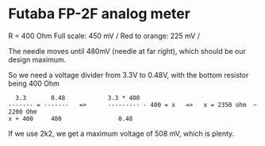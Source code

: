 # Futaba FP-2F analog meter

R = 400 Ohm
Full scale: 450 mV /
Red to orange: 225 mV /

The needle moves until 480mV (needle at far right), which should be our design maximum.

So we need a voltage divider from 3.3V to 0.48V, with the bottom resistor being 400 Ohm

      3.3       0.48            3.3 * 400
    ------- = -------   =>      --------- - 400 = x   =>   x = 2350 ohm  ~ 2200 Ohm
    x + 400     400                0.48

If we use 2k2, we get a maximum voltage of 508 mV, which is plenty.